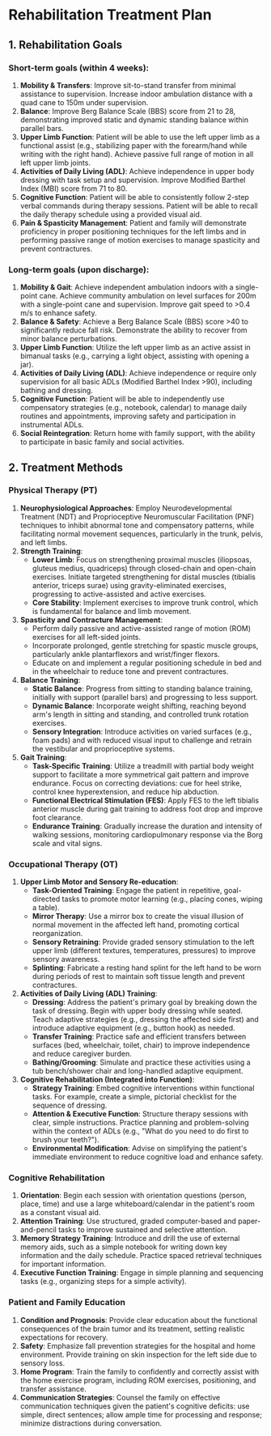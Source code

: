 # Rehabilitation Treatment Plan

## 1. Rehabilitation Goals

### Short-term goals (within 4 weeks):

1.  **Mobility & Transfers**: Improve sit-to-stand transfer from minimal assistance to supervision. Increase indoor ambulation distance with a quad cane to 150m under supervision.
2.  **Balance**: Improve Berg Balance Scale (BBS) score from 21 to 28, demonstrating improved static and dynamic standing balance within parallel bars.
3.  **Upper Limb Function**: Patient will be able to use the left upper limb as a functional assist (e.g., stabilizing paper with the forearm/hand while writing with the right hand). Achieve passive full range of motion in all left upper limb joints.
4.  **Activities of Daily Living (ADL)**: Achieve independence in upper body dressing with task setup and supervision. Improve Modified Barthel Index (MBI) score from 71 to 80.
5.  **Cognitive Function**: Patient will be able to consistently follow 2-step verbal commands during therapy sessions. Patient will be able to recall the daily therapy schedule using a provided visual aid.
6.  **Pain & Spasticity Management**: Patient and family will demonstrate proficiency in proper positioning techniques for the left limbs and in performing passive range of motion exercises to manage spasticity and prevent contractures.

### Long-term goals (upon discharge):

1.  **Mobility & Gait**: Achieve independent ambulation indoors with a single-point cane. Achieve community ambulation on level surfaces for 200m with a single-point cane and supervision. Improve gait speed to >0.4 m/s to enhance safety.
2.  **Balance & Safety**: Achieve a Berg Balance Scale (BBS) score >40 to significantly reduce fall risk. Demonstrate the ability to recover from minor balance perturbations.
3.  **Upper Limb Function**: Utilize the left upper limb as an active assist in bimanual tasks (e.g., carrying a light object, assisting with opening a jar).
4.  **Activities of Daily Living (ADL)**: Achieve independence or require only supervision for all basic ADLs (Modified Barthel Index >90), including bathing and dressing.
5.  **Cognitive Function**: Patient will be able to independently use compensatory strategies (e.g., notebook, calendar) to manage daily routines and appointments, improving safety and participation in instrumental ADLs.
6.  **Social Reintegration**: Return home with family support, with the ability to participate in basic family and social activities.

## 2. Treatment Methods

### Physical Therapy (PT)

1.  **Neurophysiological Approaches**: Employ Neurodevelopmental Treatment (NDT) and Proprioceptive Neuromuscular Facilitation (PNF) techniques to inhibit abnormal tone and compensatory patterns, while facilitating normal movement sequences, particularly in the trunk, pelvis, and left limbs.
2.  **Strength Training**:
    *   **Lower Limb**: Focus on strengthening proximal muscles (iliopsoas, gluteus medius, quadriceps) through closed-chain and open-chain exercises. Initiate targeted strengthening for distal muscles (tibialis anterior, triceps surae) using gravity-eliminated exercises, progressing to active-assisted and active exercises.
    *   **Core Stability**: Implement exercises to improve trunk control, which is fundamental for balance and limb movement.
3.  **Spasticity and Contracture Management**:
    *   Perform daily passive and active-assisted range of motion (ROM) exercises for all left-sided joints.
    *   Incorporate prolonged, gentle stretching for spastic muscle groups, particularly ankle plantarflexors and wrist/finger flexors.
    *   Educate on and implement a regular positioning schedule in bed and in the wheelchair to reduce tone and prevent contractures.
4.  **Balance Training**:
    *   **Static Balance**: Progress from sitting to standing balance training, initially with support (parallel bars) and progressing to less support.
    *   **Dynamic Balance**: Incorporate weight shifting, reaching beyond arm's length in sitting and standing, and controlled trunk rotation exercises.
    *   **Sensory Integration**: Introduce activities on varied surfaces (e.g., foam pads) and with reduced visual input to challenge and retrain the vestibular and proprioceptive systems.
5.  **Gait Training**:
    *   **Task-Specific Training**: Utilize a treadmill with partial body weight support to facilitate a more symmetrical gait pattern and improve endurance. Focus on correcting deviations: cue for heel strike, control knee hyperextension, and reduce hip abduction.
    *   **Functional Electrical Stimulation (FES)**: Apply FES to the left tibialis anterior muscle during gait training to address foot drop and improve foot clearance.
    *   **Endurance Training**: Gradually increase the duration and intensity of walking sessions, monitoring cardiopulmonary response via the Borg scale and vital signs.

### Occupational Therapy (OT)

1.  **Upper Limb Motor and Sensory Re-education**:
    *   **Task-Oriented Training**: Engage the patient in repetitive, goal-directed tasks to promote motor learning (e.g., placing cones, wiping a table).
    *   **Mirror Therapy**: Use a mirror box to create the visual illusion of normal movement in the affected left hand, promoting cortical reorganization.
    *   **Sensory Retraining**: Provide graded sensory stimulation to the left upper limb (different textures, temperatures, pressures) to improve sensory awareness.
    *   **Splinting**: Fabricate a resting hand splint for the left hand to be worn during periods of rest to maintain soft tissue length and prevent contractures.
2.  **Activities of Daily Living (ADL) Training**:
    *   **Dressing**: Address the patient's primary goal by breaking down the task of dressing. Begin with upper body dressing while seated. Teach adaptive strategies (e.g., dressing the affected side first) and introduce adaptive equipment (e.g., button hook) as needed.
    *   **Transfer Training**: Practice safe and efficient transfers between surfaces (bed, wheelchair, toilet, chair) to improve independence and reduce caregiver burden.
    *   **Bathing/Grooming**: Simulate and practice these activities using a tub bench/shower chair and long-handled adaptive equipment.
3.  **Cognitive Rehabilitation (Integrated into Function)**:
    *   **Strategy Training**: Embed cognitive interventions within functional tasks. For example, create a simple, pictorial checklist for the sequence of dressing.
    *   **Attention & Executive Function**: Structure therapy sessions with clear, simple instructions. Practice planning and problem-solving within the context of ADLs (e.g., "What do you need to do first to brush your teeth?").
    *   **Environmental Modification**: Advise on simplifying the patient's immediate environment to reduce cognitive load and enhance safety.

### Cognitive Rehabilitation

1.  **Orientation**: Begin each session with orientation questions (person, place, time) and use a large whiteboard/calendar in the patient's room as a constant visual aid.
2.  **Attention Training**: Use structured, graded computer-based and paper-and-pencil tasks to improve sustained and selective attention.
3.  **Memory Strategy Training**: Introduce and drill the use of external memory aids, such as a simple notebook for writing down key information and the daily schedule. Practice spaced retrieval techniques for important information.
4.  **Executive Function Training**: Engage in simple planning and sequencing tasks (e.g., organizing steps for a simple activity).

### Patient and Family Education

1.  **Condition and Prognosis**: Provide clear education about the functional consequences of the brain tumor and its treatment, setting realistic expectations for recovery.
2.  **Safety**: Emphasize fall prevention strategies for the hospital and home environment. Provide training on skin inspection for the left side due to sensory loss.
3.  **Home Program**: Train the family to confidently and correctly assist with the home exercise program, including ROM exercises, positioning, and transfer assistance.
4.  **Communication Strategies**: Counsel the family on effective communication techniques given the patient's cognitive deficits: use simple, direct sentences; allow ample time for processing and response; minimize distractions during conversation.